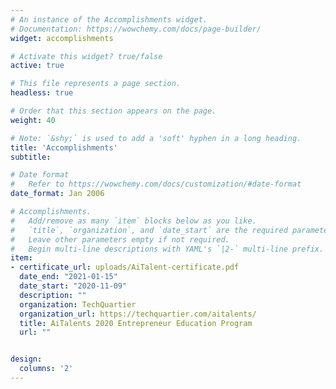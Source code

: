 ```yaml
---
# An instance of the Accomplishments widget.
# Documentation: https://wowchemy.com/docs/page-builder/
widget: accomplishments

# Activate this widget? true/false
active: true

# This file represents a page section.
headless: true

# Order that this section appears on the page.
weight: 40

# Note: `&shy;` is used to add a 'soft' hyphen in a long heading.
title: 'Accomplishments'
subtitle:

# Date format
#   Refer to https://wowchemy.com/docs/customization/#date-format
date_format: Jan 2006

# Accomplishments.
#   Add/remove as many `item` blocks below as you like.
#   `title`, `organization`, and `date_start` are the required parameters.
#   Leave other parameters empty if not required.
#   Begin multi-line descriptions with YAML's `|2-` multi-line prefix.
item:
- certificate_url: uploads/AiTalent-certificate.pdf
  date_end: "2021-01-15"
  date_start: "2020-11-09"
  description: ""
  organization: TechQuartier
  organization_url: https://techquartier.com/aitalents/
  title: AiTalents 2020 Entrepreneur Education Program
  url: ""


design:
  columns: '2' 
---
```

